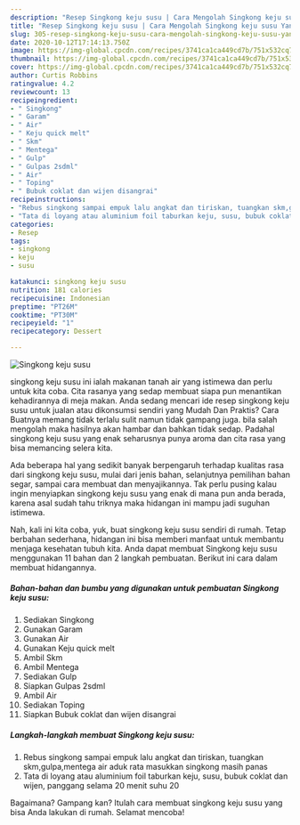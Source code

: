 ```yaml
---
description: "Resep Singkong keju susu | Cara Mengolah Singkong keju susu Yang Sempurna"
title: "Resep Singkong keju susu | Cara Mengolah Singkong keju susu Yang Sempurna"
slug: 305-resep-singkong-keju-susu-cara-mengolah-singkong-keju-susu-yang-sempurna
date: 2020-10-12T17:14:13.750Z
image: https://img-global.cpcdn.com/recipes/3741ca1ca449cd7b/751x532cq70/singkong-keju-susu-foto-resep-utama.jpg
thumbnail: https://img-global.cpcdn.com/recipes/3741ca1ca449cd7b/751x532cq70/singkong-keju-susu-foto-resep-utama.jpg
cover: https://img-global.cpcdn.com/recipes/3741ca1ca449cd7b/751x532cq70/singkong-keju-susu-foto-resep-utama.jpg
author: Curtis Robbins
ratingvalue: 4.2
reviewcount: 13
recipeingredient:
- " Singkong"
- " Garam"
- " Air"
- " Keju quick melt"
- " Skm"
- " Mentega"
- " Gulp"
- " Gulpas 2sdml"
- " Air"
- " Toping"
- " Bubuk coklat dan wijen disangrai"
recipeinstructions:
- "Rebus singkong sampai empuk lalu angkat dan tiriskan, tuangkan skm,gulpa,mentega air aduk rata masukkan singkong masih panas"
- "Tata di loyang atau aluminium foil taburkan keju, susu, bubuk coklat dan wijen, panggang selama 20 menit suhu 20"
categories:
- Resep
tags:
- singkong
- keju
- susu

katakunci: singkong keju susu 
nutrition: 181 calories
recipecuisine: Indonesian
preptime: "PT26M"
cooktime: "PT30M"
recipeyield: "1"
recipecategory: Dessert

---
```



![Singkong keju susu](https://img-global.cpcdn.com/recipes/3741ca1ca449cd7b/751x532cq70/singkong-keju-susu-foto-resep-utama.jpg)


singkong keju susu ini ialah makanan tanah air yang istimewa dan perlu untuk kita coba. Cita rasanya yang sedap membuat siapa pun menantikan kehadirannya di meja makan.
Anda sedang mencari ide resep singkong keju susu untuk jualan atau dikonsumsi sendiri yang Mudah Dan Praktis? Cara Buatnya memang tidak terlalu sulit namun tidak gampang juga. bila salah mengolah maka hasilnya akan hambar dan bahkan tidak sedap. Padahal singkong keju susu yang enak seharusnya punya aroma dan cita rasa yang bisa memancing selera kita.

Ada beberapa hal yang sedikit banyak berpengaruh terhadap kualitas rasa dari singkong keju susu, mulai dari jenis bahan, selanjutnya pemilihan bahan segar, sampai cara membuat dan menyajikannya. Tak perlu pusing kalau ingin menyiapkan singkong keju susu yang enak di mana pun anda berada, karena asal sudah tahu triknya maka hidangan ini mampu jadi suguhan istimewa.




Nah, kali ini kita coba, yuk, buat singkong keju susu sendiri di rumah. Tetap berbahan sederhana, hidangan ini bisa memberi manfaat untuk membantu menjaga kesehatan tubuh kita. Anda dapat membuat Singkong keju susu menggunakan 11 bahan dan 2 langkah pembuatan. Berikut ini cara dalam membuat hidangannya.

<!--inarticleads1-->

##### Bahan-bahan dan bumbu yang digunakan untuk pembuatan Singkong keju susu:

1. Sediakan  Singkong
1. Gunakan  Garam
1. Gunakan  Air
1. Gunakan  Keju quick melt
1. Ambil  Skm
1. Ambil  Mentega
1. Sediakan  Gulp
1. Siapkan  Gulpas 2sdml
1. Ambil  Air
1. Sediakan  Toping
1. Siapkan  Bubuk coklat dan wijen disangrai




<!--inarticleads2-->

##### Langkah-langkah membuat Singkong keju susu:

1. Rebus singkong sampai empuk lalu angkat dan tiriskan, tuangkan skm,gulpa,mentega air aduk rata masukkan singkong masih panas
1. Tata di loyang atau aluminium foil taburkan keju, susu, bubuk coklat dan wijen, panggang selama 20 menit suhu 20




Bagaimana? Gampang kan? Itulah cara membuat singkong keju susu yang bisa Anda lakukan di rumah. Selamat mencoba!
